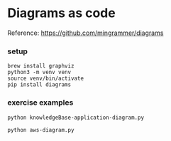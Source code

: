 # Diagrams as code
Reference:
https://github.com/mingrammer/diagrams 


### setup
```
brew install graphviz
python3 -m venv venv
source venv/bin/activate
pip install diagrams
```

### exercise examples
```bash
python knowledgeBase-application-diagram.py
```

```bash
python aws-diagram.py 
```